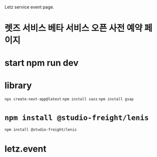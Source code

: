 Letz service event page.

# 렛즈 서비스 베타 서비스 오픈 사전 예약 페이지 # 

# start npm run dev

# library
`npx create-next-app@latest`
`npm install sass`
`npm install gsap`


`npm install @studio-freight/lenis`
=======
`npm install @studio-freight/lenis`

# letz.event